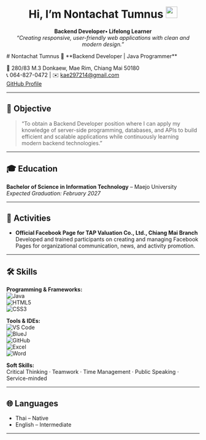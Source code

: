 
<h1 align="center">Hi, I’m Nontachat Tumnus <img height="30" src="https://em-content.zobj.net/thumbs/120/apple/354/waving-hand_1f44b.png" /></h1>

<p align="center">
  <strong>Backend Developer• Lifelong Learner</strong><br/>
  <em>“Creating responsive, user-friendly web applications with clean and modern design.”</em>
</p>

</p>
# Nontachat Tumnus 👋
**Backend Developer | Java Programmer**

📍 280/83 M.3 Donkaew, Mae Rim, Chiang Mai 50180  
📞 064-827-0472 | ✉️ kae297214@gmail.com  
[GitHub Profile](https://github.com/YOUR_USERNAME)  

---

## 🎯 Objective
> “To obtain a Backend Developer position where I can apply my knowledge of server-side programming, databases, and APIs to build efficient and scalable applications while continuously learning modern backend technologies.”

---

## 🎓 Education
**Bachelor of Science in Information Technology** – Maejo University  
_Expected Graduation: February 2027_

---

## 💼 Activities

- **Official Facebook Page for TAP Valuation Co., Ltd., Chiang Mai Branch**  
  Developed and trained participants on creating and managing Facebook Pages for organizational communication, news, and activity promotion.


---

## 🛠 Skills

**Programming & Frameworks:**  
![Java](https://img.shields.io/badge/Java-007396?logo=java&logoColor=white)  
![HTML5](https://img.shields.io/badge/HTML5-E34F26?logo=html5&logoColor=white)  
![CSS3](https://img.shields.io/badge/CSS3-1572B6?logo=css3&logoColor=white)  

**Tools & IDEs:**  
![VS Code](https://img.shields.io/badge/VS%20Code-007ACC?logo=visual-studio-code&logoColor=white)  
![BlueJ](https://img.shields.io/badge/BlueJ-0000FF?logo=bluej&logoColor=white)  
![GitHub](https://img.shields.io/badge/GitHub-181717?logo=github&logoColor=white)  
![Excel](https://img.shields.io/badge/Microsoft%20Excel-217346?logo=microsoft-excel&logoColor=white)  
![Word](https://img.shields.io/badge/Microsoft%20Word-2B579A?logo=microsoft-word&logoColor=white)  

**Soft Skills:**  
Critical Thinking · Teamwork · Time Management · Public Speaking · Service-minded  

---

## 🌐 Languages
- Thai – Native  
- English – Intermediate  

---

